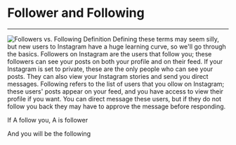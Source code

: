 # Follower and Following 



---

![Followers vs. Following Definition Defining these terms may seem silly, but new users to Instagram have a huge learning curve, so we'll go through the basics. Followers on Instagram are the users that follow you; these followers can see your posts on both your profile and on their feed. If your Instagram is set to private, these are the only people who can see your posts. They can also view your Instagram stories and send you direct messages. Following refers to the list of users that you ollow on Instagram; these users' posts appear on your feed, and you have access to view their profile if you want. You can direct message these users, but if they do not follow you back they may have to approve the message before responding. ](../../media/Twitter-^M-Insgram-Instagram-Follower-and-Following-image1.png)





If A follow you, A is follower

And you will be the following

